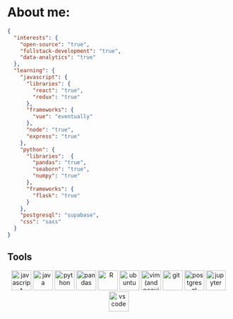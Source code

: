 # About me:

```json
{
  "interests": {
    "open-source": "true",
    "fullstack-development": "true",
    "data-analytics": "true"
  },
  "learning": {
    "javascript": {
      "libraries": {
        "react": "true",
        "redux": "true"
      },
      "frameworks": {
        "vue": "eventually"
      },
      "node": "true",
      "express": "true"
    },
    "python": {
      "libraries":  {
        "pandas": "true",
        "seaborn": "true",
        "numpy": "true"
      },
      "frameworks": {
        "flask": "true"
      }
    },
    "postgresql": "supabase",
    "css": "sass"
  }
}
```
## Tools
<p align="center">
  <img src="https://cdn.jsdelivr.net/gh/devicons/devicon/icons/javascript/javascript-original.svg" alt="javascript" height=45 width=45 />
  <img src="https://cdn.jsdelivr.net/gh/devicons/devicon/icons/java/java-original.svg" alt="java" height=45 width=45 />
  <img src="https://cdn.jsdelivr.net/gh/devicons/devicon/icons/python/python-original.svg" alt="python" height=45 width=45 />
  <img src="https://cdn.jsdelivr.net/gh/devicons/devicon/icons/pandas/pandas-original.svg" alt="pandas" height=45 width=45 />
  <img src="https://cdn.jsdelivr.net/gh/devicons/devicon/icons/rstudio/rstudio-original.svg" alt="R" height=45 width=45/>  
  <img src="https://cdn.jsdelivr.net/gh/devicons/devicon/icons/ubuntu/ubuntu-plain.svg" alt="ubuntu" height=45 width=45 />
  <img src="https://cdn.jsdelivr.net/gh/devicons/devicon/icons/vim/vim-original.svg" alt="vim (and neovim)" height=45 width=45 />
  <img src="https://cdn.jsdelivr.net/gh/devicons/devicon/icons/git/git-original.svg" alt="git" height=45 width=45/>
  <img src="https://cdn.jsdelivr.net/gh/devicons/devicon/icons/postgresql/postgresql-original.svg" alt="postgresql" height=45 width=45 />
  <img src="https://cdn.jsdelivr.net/gh/devicons/devicon/icons/jupyter/jupyter-original.svg" alt="jupyter" height=45 width=45 />
  <img src="https://cdn.jsdelivr.net/gh/devicons/devicon/icons/vscode/vscode-original.svg" alt="vs code" height=45 width=45 />    
</p>
